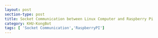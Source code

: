 ```yaml
---
layout: post
section-type: post
title: Socket Communication between Linux Computer and Raspberry Pi 
category: KHU-KongBot
tags: [ 'Socket Communication','RaspberryPI']
---
```


 